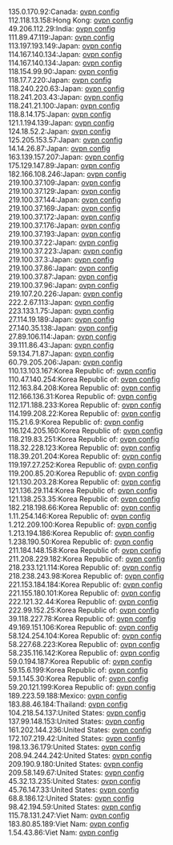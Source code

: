 135.0.170.92:Canada: [ovpn config](vpn/135_0_170_92.ovpn)  
112.118.13.158:Hong Kong: [ovpn config](vpn/112_118_13_158.ovpn)  
49.206.112.29:India: [ovpn config](vpn/49_206_112_29.ovpn)  
111.89.47.119:Japan: [ovpn config](vpn/111_89_47_119.ovpn)  
113.197.193.149:Japan: [ovpn config](vpn/113_197_193_149.ovpn)  
114.167.140.134:Japan: [ovpn config](vpn/114_167_140_134.ovpn)  
114.167.140.134:Japan: [ovpn config](vpn/114_167_140_134.ovpn)  
118.154.99.90:Japan: [ovpn config](vpn/118_154_99_90.ovpn)  
118.17.7.220:Japan: [ovpn config](vpn/118_17_7_220.ovpn)  
118.240.220.63:Japan: [ovpn config](vpn/118_240_220_63.ovpn)  
118.241.203.43:Japan: [ovpn config](vpn/118_241_203_43.ovpn)  
118.241.21.100:Japan: [ovpn config](vpn/118_241_21_100.ovpn)  
118.8.14.175:Japan: [ovpn config](vpn/118_8_14_175.ovpn)  
121.1.194.139:Japan: [ovpn config](vpn/121_1_194_139.ovpn)  
124.18.52.2:Japan: [ovpn config](vpn/124_18_52_2.ovpn)  
125.205.153.57:Japan: [ovpn config](vpn/125_205_153_57.ovpn)  
14.14.26.87:Japan: [ovpn config](vpn/14_14_26_87.ovpn)  
163.139.157.207:Japan: [ovpn config](vpn/163_139_157_207.ovpn)  
175.129.147.89:Japan: [ovpn config](vpn/175_129_147_89.ovpn)  
182.166.108.246:Japan: [ovpn config](vpn/182_166_108_246.ovpn)  
219.100.37.109:Japan: [ovpn config](vpn/219_100_37_109.ovpn)  
219.100.37.129:Japan: [ovpn config](vpn/219_100_37_129.ovpn)  
219.100.37.144:Japan: [ovpn config](vpn/219_100_37_144.ovpn)  
219.100.37.169:Japan: [ovpn config](vpn/219_100_37_169.ovpn)  
219.100.37.172:Japan: [ovpn config](vpn/219_100_37_172.ovpn)  
219.100.37.176:Japan: [ovpn config](vpn/219_100_37_176.ovpn)  
219.100.37.193:Japan: [ovpn config](vpn/219_100_37_193.ovpn)  
219.100.37.22:Japan: [ovpn config](vpn/219_100_37_22.ovpn)  
219.100.37.223:Japan: [ovpn config](vpn/219_100_37_223.ovpn)  
219.100.37.3:Japan: [ovpn config](vpn/219_100_37_3.ovpn)  
219.100.37.86:Japan: [ovpn config](vpn/219_100_37_86.ovpn)  
219.100.37.87:Japan: [ovpn config](vpn/219_100_37_87.ovpn)  
219.100.37.96:Japan: [ovpn config](vpn/219_100_37_96.ovpn)  
219.107.20.226:Japan: [ovpn config](vpn/219_107_20_226.ovpn)  
222.2.67.113:Japan: [ovpn config](vpn/222_2_67_113.ovpn)  
223.133.1.75:Japan: [ovpn config](vpn/223_133_1_75.ovpn)  
27.114.19.189:Japan: [ovpn config](vpn/27_114_19_189.ovpn)  
27.140.35.138:Japan: [ovpn config](vpn/27_140_35_138.ovpn)  
27.89.106.114:Japan: [ovpn config](vpn/27_89_106_114.ovpn)  
39.111.86.43:Japan: [ovpn config](vpn/39_111_86_43.ovpn)  
59.134.71.87:Japan: [ovpn config](vpn/59_134_71_87.ovpn)  
60.79.205.206:Japan: [ovpn config](vpn/60_79_205_206.ovpn)  
110.13.103.167:Korea Republic of: [ovpn config](vpn/110_13_103_167.ovpn)  
110.47.140.254:Korea Republic of: [ovpn config](vpn/110_47_140_254.ovpn)  
112.163.84.208:Korea Republic of: [ovpn config](vpn/112_163_84_208.ovpn)  
112.166.136.31:Korea Republic of: [ovpn config](vpn/112_166_136_31.ovpn)  
112.171.188.233:Korea Republic of: [ovpn config](vpn/112_171_188_233.ovpn)  
114.199.208.22:Korea Republic of: [ovpn config](vpn/114_199_208_22.ovpn)  
115.21.6.9:Korea Republic of: [ovpn config](vpn/115_21_6_9.ovpn)  
116.124.205.160:Korea Republic of: [ovpn config](vpn/116_124_205_160.ovpn)  
118.219.83.251:Korea Republic of: [ovpn config](vpn/118_219_83_251.ovpn)  
118.32.228.123:Korea Republic of: [ovpn config](vpn/118_32_228_123.ovpn)  
118.39.201.204:Korea Republic of: [ovpn config](vpn/118_39_201_204.ovpn)  
119.197.27.252:Korea Republic of: [ovpn config](vpn/119_197_27_252.ovpn)  
119.200.85.20:Korea Republic of: [ovpn config](vpn/119_200_85_20.ovpn)  
121.130.203.28:Korea Republic of: [ovpn config](vpn/121_130_203_28.ovpn)  
121.136.29.114:Korea Republic of: [ovpn config](vpn/121_136_29_114.ovpn)  
121.138.253.35:Korea Republic of: [ovpn config](vpn/121_138_253_35.ovpn)  
182.218.198.66:Korea Republic of: [ovpn config](vpn/182_218_198_66.ovpn)  
1.11.254.146:Korea Republic of: [ovpn config](vpn/1_11_254_146.ovpn)  
1.212.209.100:Korea Republic of: [ovpn config](vpn/1_212_209_100.ovpn)  
1.213.194.186:Korea Republic of: [ovpn config](vpn/1_213_194_186.ovpn)  
1.238.190.50:Korea Republic of: [ovpn config](vpn/1_238_190_50.ovpn)  
211.184.148.158:Korea Republic of: [ovpn config](vpn/211_184_148_158.ovpn)  
211.208.229.182:Korea Republic of: [ovpn config](vpn/211_208_229_182.ovpn)  
218.233.121.114:Korea Republic of: [ovpn config](vpn/218_233_121_114.ovpn)  
218.238.243.98:Korea Republic of: [ovpn config](vpn/218_238_243_98.ovpn)  
221.153.184.184:Korea Republic of: [ovpn config](vpn/221_153_184_184.ovpn)  
221.155.180.101:Korea Republic of: [ovpn config](vpn/221_155_180_101.ovpn)  
222.121.32.44:Korea Republic of: [ovpn config](vpn/222_121_32_44.ovpn)  
222.99.152.25:Korea Republic of: [ovpn config](vpn/222_99_152_25.ovpn)  
39.118.227.78:Korea Republic of: [ovpn config](vpn/39_118_227_78.ovpn)  
49.169.151.106:Korea Republic of: [ovpn config](vpn/49_169_151_106.ovpn)  
58.124.254.104:Korea Republic of: [ovpn config](vpn/58_124_254_104.ovpn)  
58.227.68.223:Korea Republic of: [ovpn config](vpn/58_227_68_223.ovpn)  
58.235.116.142:Korea Republic of: [ovpn config](vpn/58_235_116_142.ovpn)  
59.0.194.187:Korea Republic of: [ovpn config](vpn/59_0_194_187.ovpn)  
59.15.6.199:Korea Republic of: [ovpn config](vpn/59_15_6_199.ovpn)  
59.1.145.30:Korea Republic of: [ovpn config](vpn/59_1_145_30.ovpn)  
59.20.121.199:Korea Republic of: [ovpn config](vpn/59_20_121_199.ovpn)  
189.223.59.188:Mexico: [ovpn config](vpn/189_223_59_188.ovpn)  
183.88.46.184:Thailand: [ovpn config](vpn/183_88_46_184.ovpn)  
104.218.54.137:United States: [ovpn config](vpn/104_218_54_137.ovpn)  
137.99.148.153:United States: [ovpn config](vpn/137_99_148_153.ovpn)  
161.202.144.236:United States: [ovpn config](vpn/161_202_144_236.ovpn)  
172.107.219.42:United States: [ovpn config](vpn/172_107_219_42.ovpn)  
198.13.36.179:United States: [ovpn config](vpn/198_13_36_179.ovpn)  
208.94.244.242:United States: [ovpn config](vpn/208_94_244_242.ovpn)  
209.190.9.180:United States: [ovpn config](vpn/209_190_9_180.ovpn)  
209.58.149.67:United States: [ovpn config](vpn/209_58_149_67.ovpn)  
45.32.13.235:United States: [ovpn config](vpn/45_32_13_235.ovpn)  
45.76.147.33:United States: [ovpn config](vpn/45_76_147_33.ovpn)  
68.8.186.12:United States: [ovpn config](vpn/68_8_186_12.ovpn)  
98.42.194.59:United States: [ovpn config](vpn/98_42_194_59.ovpn)  
115.78.131.247:Viet Nam: [ovpn config](vpn/115_78_131_247.ovpn)  
183.80.85.189:Viet Nam: [ovpn config](vpn/183_80_85_189.ovpn)  
1.54.43.86:Viet Nam: [ovpn config](vpn/1_54_43_86.ovpn)  
